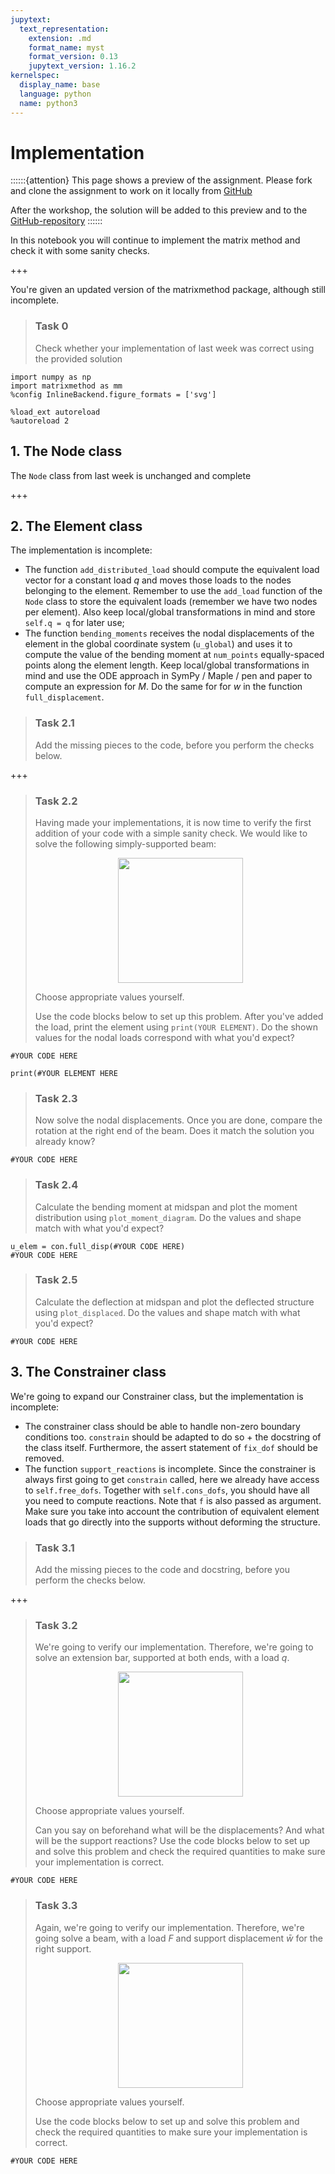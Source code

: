 ```yaml
---
jupytext:
  text_representation:
    extension: .md
    format_name: myst
    format_version: 0.13
    jupytext_version: 1.16.2
kernelspec:
  display_name: base
  language: python
  name: python3
---
```


# Implementation
  
::::::{attention}
This page shows a preview of the assignment. Please fork and clone the assignment to work on it locally from [GitHub](https://github.com/CIEM5000-2025/practice-assignments)

After the workshop, the solution will be added to this preview and to the [GitHub-repository](https://github.com/CIEM5000-2025/practice-assignments)
::::::

In this notebook you will continue to implement the matrix method and check it with some sanity checks.

+++

You're given an updated version of the matrixmethod package, although still incomplete.

> ### Task 0
>
> Check whether your implementation of last week was correct using the provided solution

```{code-cell} ipython3
import numpy as np
import matrixmethod as mm
%config InlineBackend.figure_formats = ['svg']

%load_ext autoreload
%autoreload 2
```

## 1. The Node class
The `Node` class from last week is unchanged and complete

+++

## 2. The Element class

The implementation is incomplete:
- The function `add_distributed_load` should compute the equivalent load vector for a constant load $q$ and moves those loads to the nodes belonging to the element. Remember to use the `add_load` function of the `Node` class to store the equivalent loads (remember we have two nodes per element). Also keep local/global transformations in mind and store `self.q = q` for later use;
- The function `bending_moments` receives the nodal displacements of the element in the global coordinate system (`u_global`) and uses it to compute the value of the bending moment at `num_points` equally-spaced points along the element length. Keep local/global transformations in mind and use the ODE approach in SymPy / Maple / pen and paper to compute an expression for $M$. Do the same for for $w$ in the function `full_displacement`.

> ### Task 2.1
>
> Add the missing pieces to the code, before you perform the checks below.

+++

> ### Task 2.2
>
> Having made your implementations, it is now time to verify the first addition of your code with a simple sanity check. We would like to solve the following simply-supported beam:
> <center>
>  <figure>
>    <IMG SRC="https://raw.githubusercontent.com/ibcmrocha/public/main/ssbeam.png" WIDTH=200>
>  </figure>
></center>
>
> Choose appropriate values yourself.
>
> Use the code blocks below to set up this problem. After you've added the load, print the element using `print(YOUR ELEMENT)`. Do the shown values for the nodal loads correspond with what you'd expect?

```{code-cell} ipython3
#YOUR CODE HERE
```

```{code-cell} ipython3
print(#YOUR ELEMENT HERE
```

> ### Task 2.3
>  Now solve the nodal displacements. Once you are done, compare the rotation at the right end of the beam. Does it match the solution you already know?

```{code-cell} ipython3
#YOUR CODE HERE
```

> ### Task 2.4
> Calculate the bending moment at midspan and plot the moment distribution using `plot_moment_diagram`. Do the values and shape match with what you'd expect?

```{code-cell} ipython3
u_elem = con.full_disp(#YOUR CODE HERE)
#YOUR CODE HERE
```

> ### Task 2.5
> Calculate the deflection at midspan and plot the deflected structure using `plot_displaced`. Do the values and shape match with what you'd expect?

```{code-cell} ipython3
#YOUR CODE HERE
```

## 3. The Constrainer class

We're going to expand our Constrainer class, but the implementation is incomplete:
- The constrainer class should be able to handle non-zero boundary conditions too. `constrain` should be adapted to do so + the docstring of the class itself. Furthermore, the assert statement of `fix_dof` should be removed.
- The function `support_reactions` is incomplete. Since the constrainer is always first going to get `constrain` called, here we already have access to `self.free_dofs`. Together with `self.cons_dofs`, you should have all you need to compute reactions. Note that `f` is also passed as argument. Make sure you take into account the contribution of equivalent element loads that go directly into the supports without deforming the structure.

> ### Task 3.1
>
> Add the missing pieces to the code and docstring, before you perform the checks below.

+++

> ### Task 3.2
>
> We're going to verify our implementation. Therefore, we're going to solve an extension bar, supported at both ends, with a load $q$.
> <center>
>  <figure>
>    <IMG SRC="https://raw.githubusercontent.com/ibcmrocha/public/main/sanitycheck_3.2.png" WIDTH=200>
>  </figure>
></center>
>
> Choose appropriate values yourself.
>
> Can you say on beforehand what will be the displacements? And what will be the support reactions?
> Use the code blocks below to set up and solve this problem and check the required quantities to make sure your implementation is correct.

```{code-cell} ipython3
#YOUR CODE HERE
```

> ### Task 3.3
>
> Again, we're going to verify our implementation. Therefore, we're going solve a beam, with a load $F$ and support displacement $\bar w$ for the right support.
> <center>
>  <figure>
>    <IMG SRC="https://raw.githubusercontent.com/ibcmrocha/public/main/sanitycheck_3.3_new.png" WIDTH=200>
>  </figure>
></center>
>
> Choose appropriate values yourself.
>
> Use the code blocks below to set up and solve this problem and check the required quantities to make sure your implementation is correct.

```{code-cell} ipython3
#YOUR CODE HERE
```
